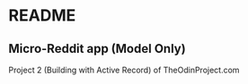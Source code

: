 README
===========

Micro-Reddit app (Model Only)
--------------
Project 2 (Building with Active Record) of TheOdinProject.com

